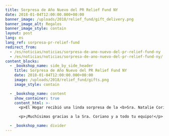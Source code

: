 ```yaml
---
title: Sorpresa de Año Nuevo del PR Relief Fund NY
date: 2018-01-04T12:00:00.000+00:00
banner_image: /uploads/2018/relief_fund/gift_delivery.png
banner_image_alt: Regalos
banner_image_style: contain
layout: post
lang: es
lang_ref: sorpresa-pr-relief-fund
redirect_from:
  - /es/noticias/noticias/sorpresa-de-ano-nuevo-del-pr-relief-fund-ny
  - /es/noticias/noticias/sorpresa-de-ano-nuevo-del-pr-relief-fund-ny/
content_blocks:
  - _bookshop_name: side_by_side_header
    title: Sorpresa de Año Nuevo del PR Relief Fund NY
    date: 2018-01-04T12:00:00.000+00:00
    image: /uploads/2018/relief_fund/gifts.png
    image_style: contain

  - _bookshop_name: content
    show_container: true
    content_html: >-
      <p>El Hogar recibió una linda sorpresa de la <b>Sra. Natalie Coriano</b>, Administradora del  'Puerto Rico Relief Initiative' del Departamento de Servicios Sociales del Condado Westchester (New York). El 4 de enero 2018, UPS hizo entrega de 150 regalos, alegrando a nuestros niños y a todo el personal del Hogar.</p>

      <p>¡Muchísimas gracias a la Sra. Coriano y a todo tu equipo!</p>

  - _bookshop_name: divider
---
```

